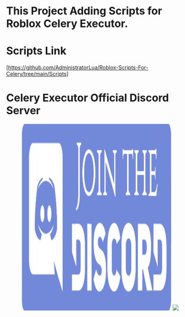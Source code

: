 # This Project Adding Scripts for Roblox Celery Executor.

# Scripts Link
[https://github.com/AdministratorLua/Roblox-Scripts-For-Celery/tree/main/Scripts] 

# Celery Executor Official Discord Server
<p align="center">
    <a href="https://discord.gg/Celery"><img src="https://raw.githubusercontent.com/AdministratorLua/AdministratorLua/main/wZgPoYaVlU0gAAAABJRU5ErkJggg.png" width="400" height="500"/></a>
    <img src="https://img.shields.io/static/v1?label=ScriptPoster:&style=for-the-badge&message=AdministratorLua&color=2e2c2c">
</p>
